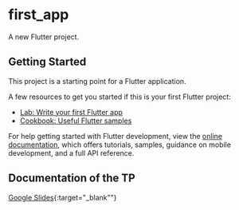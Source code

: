 # first_app

A new Flutter project.

## Getting Started

This project is a starting point for a Flutter application.

A few resources to get you started if this is your first Flutter project:

- [Lab: Write your first Flutter app](https://docs.flutter.dev/get-started/codelab)
- [Cookbook: Useful Flutter samples](https://docs.flutter.dev/cookbook)

For help getting started with Flutter development, view the
[online documentation](https://docs.flutter.dev/), which offers tutorials,
samples, guidance on mobile development, and a full API reference.

## Documentation of the TP 
[Google Slides](https://docs.google.com/presentation/d/1AD9E1Nw8yieayykHYscBeXNBowc_66AqHOLZKUdw434/edit#slide=id.gb891c45dbc_0_99){:target="_blank""}